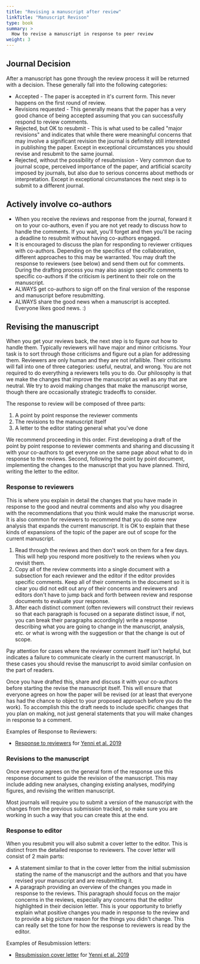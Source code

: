 ```yaml
---
title: "Revising a manuscript after review"
linkTitle: "Manuscript Revison"
type: book
summary: >
  How to revise a manuscript in response to peer review
weight: 3
---
```


## Journal Decision

After a manuscript has gone through the review process it will be returned with a decision. These generally fall into the following categories:

* Accepted - The paper is accepted in it's current form. This never happens on the first round of review.
* Revisions requested - This generally means that the paper has a very good chance of being accepted assuming that you can successfully respond to review comments.
* Rejected, but OK to resubmit - This is what used to be called "major revisions" and indicates that while there were meaningful concerns that may involve a significant revision the journal is definitely still interested in publishing the paper. Except in exceptional circumstances you should revise and resubmit to the same journal.
* Rejected, without the possibility of resubmission - Very common due to journal scope, perceived importance of the paper, and artificial scarcity imposed by journals, but also due to serious concerns about methods or interpretation. Except in exceptional circumstances the next step is to submit to a different journal.

## Actively involve co-authors

* When you receive the reviews and response from the journal, forward it on to your co-authors, even if you are not yet ready to discuss how to handle the comments. If you wait, you'll forget and then you'll be racing a deadline to resubmit without having co-authors engaged.
* It is encouraged to discuss the plan for responding to reviewer critiques with co-authors. Depending on the specifics of the collaboration, different approaches to this may be warranted. You may draft the response to reviewers (see below) and send them out for comments. During the drafting process you may also assign specific comments to specific co-authors if the criticism is pertinent to their role on the manuscript. 
* ALWAYS get co-authors to sign off on the final version of the response and manuscript before resubmitting. 
* ALWAYS share the good news when a manuscript is accepted. Everyone likes good news. :)

## Revising the manuscript

When you get your reviews back, the next step is to figure out how to handle them. Typically reviewers will have major and minor criticisms. Your task is to sort through those criticisms and figure out a plan for addressing them. Reviewers are only human and they are not infallible. Their criticisms will fall into one of three categories: useful, neutral, and wrong. You are not required to do everything a reviewers tells you to do. Our philosophy is that we make the changes that improve the manuscript as well as any that are neutral. We try to avoid making changes that make the manuscript worse, though there are occasionally strategic tradeoffs to consider.

The response to review will be composed of three parts:

1. A point by point response the reviewer comments
2. The revisions to the manuscript itself
3. A letter to the editor stating general what you've done

We recommend proceeding in this order. First developing a draft of the point by point response to reviewer comments and sharing and discussing it with your co-authors to get everyone on the same page about what to do in response to the reviews. Second, following the point by point document, implementing the changes to the manuscript that you have planned. Third, writing the letter to the editor.

### Response to reviewers

This is where you explain in detail the changes that you have made in response to the good and neutral comments and also why you disagree with the recommendations that you think would make the manuscript worse. It is also common for reviewers to recommend that you do some new analysis that expands the current manuscript. It is OK to explain that these kinds of expansions of the topic of the paper are out of scope for the current manuscript.

1. Read through the reviews and then don't work on them for a few days. This will help you respond more positively to the reviews when you revisit them.
2. Copy all of the review comments into a single document with a subsection for each reviewer and the editor if the editor provides specific comments. Keep all of their comments in the document so it is clear you did not edit out any of their concerns and reviewers and editors don't have to jump back and forth between review and response documents to evaluate your response.
3. After each distinct comment (often reviewers will construct their reviews so that each paragraph is focused on a separate distinct issue, if not, you can break their paragraphs accordingly) write a response describing what you are going to change in the manuscript, analysis, etc. or what is wrong with the suggestion or that the change is out of scope.

Pay attention for cases where the reviewer comment itself isn't helpful, but indicates a failure to communicate clearly in the current manuscript. In these cases you should revise the manuscript to avoid similar confusion on the part of readers.

Once you have drafted this, share and discuss it with your co-authors before starting the revise the manuscript itself. This will ensure that everyone agrees on how the paper will be revised (or at least that everyone has had the chance to object to your proposed approach before you do the work). To accomplish this the draft needs to include specific changes that you plan on making, not just general statements that you will make changes in response to a comment. 

Examples of Response to Reviewers:

- [Response to reviewers](../point-by-point-response.pdf) for [Yenni et al. 2019]( https://doi.org/10.1371/journal.pbio.3000125)

### Revisions to the manuscript

Once everyone agrees on the general form of the response use this response document to guide the revision of the manuscript. This may include adding new analyses, changing existing analyses, modifying figures, and revising the written manuscript.

Most journals will require you to submit a version of the manuscript with the changes from the previous submission tracked, so make sure you are working in such a way that you can create this at the end.

### Response to editor

When you resubmit you will also submit a cover letter to the editor. This is distinct from the detailed response to reviewers. The cover letter will consist of 2 main parts:

* A statement similar to that in the cover letter from the initial submission stating the name of the manuscript and the authors and that you have revised your manuscript and are resubmitting it.
* A paragraph providing an overview of the changes you made in response to the reviews. This paragraph should focus on the major concerns in the reviews, especially any concerns that the editor highlighted in their decision letter. This is your opportunity to briefly explain what positive changes you made in response to the review and to provide a big picture reason for the things you didn't change. This can really set the tone for how the response to reviewers is read by the editor.

Examples of Resubmission letters:

- [Resubmission cover letter](../cover-letter-revision.pdf) for [Yenni et al. 2019]( https://doi.org/10.1371/journal.pbio.3000125)

